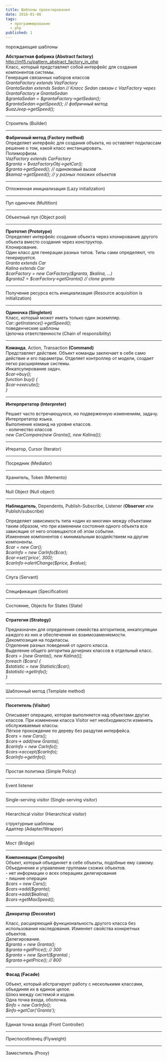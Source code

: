 ```yaml
---
title: Шаблоны проектирования
date: 2016-01-06
tags:
  - программирование
  - php
published: 1
---
```


порождающие шаблоны
<div><strong>Абстрактная фабрика (Abstract factory)</strong></div>
<div><a href="http://m15.ru/pattern_abstract_factory_in_php" target="_blank" shape="rect">http://m15.ru/pattern_abstract_factory_in_php</a></div>
<div>Класс, который представляет собой интерфейс для создания компонентов системы.</div>
<div>Генерация связанных наборов классов</div>
<div><em>GrantaFactory extends VazFactory</em></div>
<div><em>GrantaSedan extends Sedan // Класс Sedan связан с VazFactory через GrantaFactory и GrantaSedan </em></div>
<div><em>$grantaSedan = $grantaFactory-&gt;getSedan();</em></div>
<div><em>$grantaSedan-&gt;getSpeed(); // фабричный метод</em></div>
<div><em>$uazJeep-&gt;getSpeed();</em></div>
<div>

<hr />

<div>
<div>Строитель (Builder)</div>
<div>

<hr />

</div>
<div><strong>Фабричный метод (Factory method)</strong></div>
<div>Определяет интерфейс для создания объекта, но оставляет подклассам решение о том, какой класс инстанцировать.</div>
<div>Полиморфизм.</div>
<div><em>VazFactory extends CarFactory</em></div>
<div><em>$granta = $vazFactoryObj-&gt;getCar();</em></div>
<div><em>$granta-&gt;getSpeed(); // одинаковый вызов</em></div>
<div><em>$kamaz-&gt;getSpeed(); // у разных похожих объектов</em></div>

<hr />

<div>Отложенная инициализация (Lazy initialization)</div>

<hr />

<div>Пул одиночек (Multition)</div>

<hr />

<div>Объектный пул (Object pool)</div>

<hr />

<div><strong>Прототип (Prototype)</strong></div>
<div>Определяет интерфейс создания объекта через клонирование другого объекта вместо создания через конструктор.</div>
<div>Клонирование.</div>
<div>Один класс для генерации разных типов. Типы сами определяют, что генерируется.</div>
<div><em>Granta extends Car</em></div>
<div><em>Kalina extends Car</em></div>
<div><em>$carFactory = new CarFactory($granta, $kalina, ...)</em></div>
<div><em>$granta2 = $carFactory-&gt;getGranta() // clone granta</em></div>

<hr />

<div>Получение ресурса есть инициализация (Resource acquisition is initialization)</div>
<div>

<hr />

</div>
<div><strong>Одиночка (Singleton)</strong></div>
<div>Класс, который может иметь только один экземпляр.</div>
<div><em>Car::getInstance()-&gt;getSpeed();</em></div>
</div>
</div>
<div></div>
<div>поведенческие шаблоны</div>
<div></div>
<div>
<div>Цепочка ответственности (Chain of responsibility)</div>

<hr />

<div><strong>Команда</strong>, Action, Transaction <strong>(Command)</strong></div>
<div>Представляет действие. Объект команды заключает в себе само действие и его параметры.
Отделяет контроллер от модели, создает легко расширяемые системы.</div>
<div>Инкапсулирование задач.</div>
<div><em>$car-&gt;buy();</em></div>
<div><em>function buy() {</em></div>
<div><em> $car-&gt;execute();</em></div>
<div><em>}</em>

<hr />

<strong>Интерпретатор (Interpreter)</strong>
<div>Решает часто встречающуюся, но подверженную изменениям, задачу.</div>
<div>Интерпретатор языка.</div>
<div>Выполнение команд на уровне классов.</div>
<div>- количество классов</div>
<div><em>new CarCompare(new Granta(), new Kalina());</em>

<hr />

Итератор, Cursor (Iterator)

<hr />

Посредник (Mediator)

<hr />

Хранитель, Token (Memento)

<hr />

Null Object (Null object)

<hr />

<strong>Наблюдатель</strong>, Dependents, Publish-Subscribe, Listener (<strong>Observer</strong> или Publish/subscribe)</div>
<div>Определяет зависимость типа «один ко многим» между объектами таким образом, что при изменении состояния одного объекта все зависящие от него оповещаются об этом событии.</div>
<div>Изменение компонентов с минимальным воздействием на другие компоненты.</div>
<div><em>$car = new Car();</em></div>
<div><em>$carInfo = new CarInfo($car);</em></div>
<div><em>$car-&gt;set('price', 300);</em></div>
<div><em>$carInfo-&gt;alertChange($price, $value);</em>

<hr />

Слуга (Servant)

<hr />

Спецификация (Specification)

<hr />

Состояние, Objects for States (State)

<hr />

<strong>Стратегия (Strategy)</strong></div>
<div>Предназначен для определения семейства алгоритмов, инкапсуляции каждого из них и обеспечения их взаимозаменяемости.</div>
<div>Декомпозиция на подклассы.</div>
<div>Отделение разных поведений от одного класса.</div>
<div>Выделение общего алгоритма дочерних классов в отдельный класс.</div>
<div><em>$cars = [new Granta(), new Kalina()];</em></div>
<div><em>foreach ($cars) {</em></div>
<div><em> $statistic = new Statistic($car);</em></div>
<div><em> $statistic-&gt;getInfo();</em></div>
<div><em>}</em>

<hr />

Шаблонный метод (Template method)

<hr />

<strong>Посетитель (Visitor)</strong></div>
<div>Описывает операцию, которая выполняется над объектами других классов. При изменении класса Visitor нет необходимости изменять обслуживаемые классы.</div>
<div>Лёгкое прохождение по дереву без раздутия интерфейса.</div>
<div><em>$cars = new Cars();</em></div>
<div><em>$cars-&gt; add(new Granta);</em></div>
<div><em>$carInfo = new CarInfo();</em></div>
<div><em>$cars-&gt;accept($carInfo);</em></div>
<div><em>$carInfo-&gt;getInfo();</em>

<hr />

Простая политика (Simple Policy)

<hr />

Event listener

<hr />

Single-serving visitor (Single-serving visitor)

<hr />

Hierarchical visitor (Hierarchical visitor)</div>
</div>
</div>
<div></div>
<div>структурные шаблоны</div>
<div></div>
<div>
<div>Адаптер (Adapter/Wrapper)</div>

<hr />

<div>Мост (Bridge)</div>

<hr />

<div><strong>Компоновщик (Composite)</strong></div>
<div>Объект, который объединяет в себе объекты, подобные ему самому.</div>
<div>Объединение и управление группами схожих объектов.</div>
<div>- нет информации о всех операциях делегирования</div>
<div>- лишние операции</div>
<div><em>$cars = new Cars();</em></div>
<div><em>$cars-&gt;add($granta);</em></div>
<div><em>$cars-&gt;add($kalina);</em></div>
<div><em>$cars-&gt;getMaxSpeed();</em>

<hr />

<strong>Декоратор (Decorator)</strong></div>
<div>Класс, расширяющий функциональность другого класса без использования наследования.
Изменяет свойства конкретных объектов.</div>
<div>Делегирование.</div>
<div><em>$granta = new Granta();</em></div>
<div><em>$granta-&gt;getPrice(); // 300</em></div>
<div><em>$granta = new Sport($granta) ;</em></div>
<div>
<div><em>$granta-&gt;getPrice(); <a>// 800</a></em></div>

<hr />

<strong>Фасад (Facade)</strong></div>
<div>Объект, который абстрагирует работу с несколькими классами, объединяя их в единое целое.</div>
<div>Шлюз между системой и кодом.</div>
<div>Одна точка входа, оболочка.</div>
<div><em>$info = new CarInfo();</em></div>
<div><em>$info-&gt;getCar('Granta');</em></div>
<div>

<hr />

Единая точка входа (Front Controller)

<hr />

Приспособленец (Flyweight)

<hr />

Заместитель (Proxy)</div>
</div>